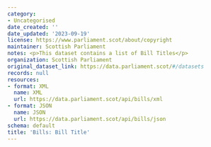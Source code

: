 ```yaml
---
category:
- Uncategorised
date_created: ''
date_updated: '2023-09-19'
license: https://www.parliament.scot/about/copyright
maintainer: Scottish Parliament
notes: <p>This dataset contains a list of Bill Titles</p>
organization: Scottish Parliament
original_dataset_link: https://data.parliament.scot/#/datasets
records: null
resources:
- format: XML
  name: XML
  url: https://data.parliament.scot/api/bills/xml
- format: JSON
  name: JSON
  url: https://data.parliament.scot/api/bills/json
schema: default
title: 'Bills: Bill Title'
---
```


